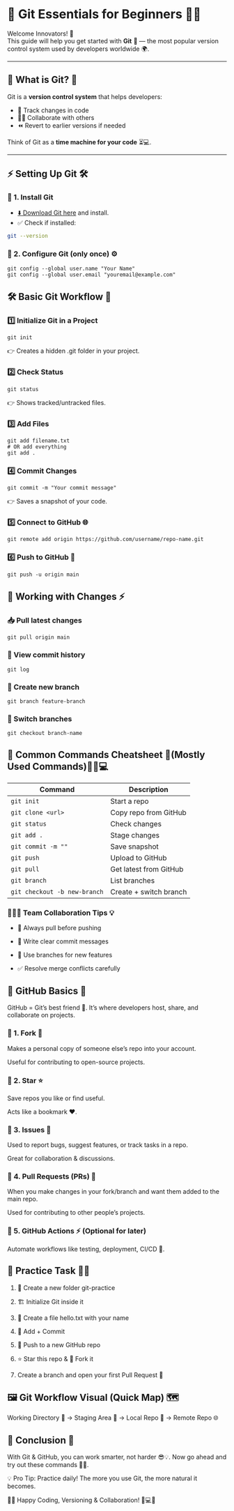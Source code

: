 # 🚀 Git Essentials for Beginners 🌱✨

Welcome Innovators! 🎉  
This guide will help you get started with **Git** 🐙 — the most popular version control system used by developers worldwide 🌍.  

---

## 📌 What is Git? 🤔  
Git is a **version control system** that helps developers:  
- 📂 Track changes in code  
- 👨‍💻 Collaborate with others  
- ⏪ Revert to earlier versions if needed  

Think of Git as a **time machine for your code** ⏳💻.

---

## ⚡ Setting Up Git 🛠️  

### 🔹 1. Install Git  
- [⬇️ Download Git here](https://git-scm.com/downloads) and install.  
- ✅ Check if installed:  
```bash
git --version
```

### 🔹 2. Configure Git (only once) ⚙️
```
git config --global user.name "Your Name"
git config --global user.email "youremail@example.com"
```

## 🛠️ Basic Git Workflow 🔄
### 1️⃣ Initialize Git in a Project
```
git init
```
👉 Creates a hidden .git folder in your project.
### 2️⃣ Check Status
```
git status
```
👉 Shows tracked/untracked files.

### 3️⃣ Add Files
```
git add filename.txt
# OR add everything
git add .
```
### 4️⃣ Commit Changes
```
git commit -m "Your commit message"
```
👉 Saves a snapshot of your code.
### 5️⃣ Connect to GitHub 🌐
```
git remote add origin https://github.com/username/repo-name.git
```
### 6️⃣ Push to GitHub 🚀
```
git push -u origin main
```

## 🔄 Working with Changes ⚡
### 📥 Pull latest changes
```
git pull origin main
```
### 📝 View commit history
```
git log
```
### 🌿 Create new branch
```
git branch feature-branch
```
### 🔀 Switch branches
```
git checkout branch-name
```
## 🌟 Common Commands Cheatsheet 📖(Mostly Used Commands)💯🔗💻
| Command                      | Description            |
| ---------------------------- | ---------------------- |
| `git init`                   | Start a repo           |
| `git clone <url>`            | Copy repo from GitHub  |
| `git status`                 | Check changes          |
| `git add .`                  | Stage changes          |
| `git commit -m ""`           | Save snapshot          |
| `git push`                   | Upload to GitHub       |
| `git pull`                   | Get latest from GitHub |
| `git branch`                 | List branches          |
| `git checkout -b new-branch` | Create + switch branch |


### 🧑‍🤝‍🧑 Team Collaboration Tips 💡
- 🔄 Always pull before pushing

- 📝 Write clear commit messages

- 🌿 Use branches for new features

- ✅ Resolve merge conflicts carefully

## 🐙 GitHub Basics 🎉
GitHub = Git’s best friend 💙. It’s where developers host, share, and collaborate on projects.

### 🔹 1. Fork 🍴
Makes a personal copy of someone else’s repo into your account.

Useful for contributing to open-source projects.

### 🔹 2. Star ⭐
Save repos you like or find useful.

Acts like a bookmark ❤️.

### 🔹 3. Issues 🐞
Used to report bugs, suggest features, or track tasks in a repo.

Great for collaboration & discussions.

### 🔹 4. Pull Requests (PRs) 🔀
When you make changes in your fork/branch and want them added to the main repo.

Used for contributing to other people’s projects.

### 🔹 5. GitHub Actions ⚡ (Optional for later)
Automate workflows like testing, deployment, CI/CD 🚀.


## 🎯 Practice Task 🏋️‍♂️
1. 📁 Create a new folder git-practice

2. 🏗️ Initialize Git inside it

3. 📝 Create a file hello.txt with your name

4. 📌 Add + Commit

5. 🚀 Push to a new GitHub repo

6. ⭐ Star this repo & 🍴 Fork it

7. Create a branch and open your first Pull Request 🎉

## 🖼️ Git Workflow Visual (Quick Map) 🗺️
Working Directory 📂  →  Staging Area 📌  →  Local Repo 💾  →  Remote Repo 🌐

## 🙌 Conclusion 🎉
With Git & GitHub, you can work smarter, not harder 😎💡.
Now go ahead and try out these commands 🚀🔥.

💡 Pro Tip: Practice daily! The more you use Git, the more natural it becomes.

👨‍💻 Happy Coding, Versioning & Collaboration! 🎉💻🔥
